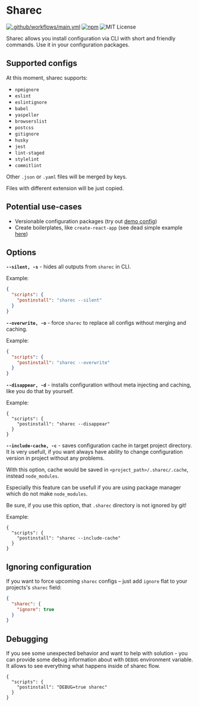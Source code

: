 # Sharec

[![.github/workflows/main.yml](https://github.com/lamartire/sharec/workflows/.github/workflows/main.yml/badge.svg)](https://github.com/lamartire/sharec/actions)
[![npm](https://img.shields.io/npm/v/sharec)](https://npmjs.com/sharec)
![MIT License](https://camo.githubusercontent.com/4481c7672053be9c676fbc983c040ca59fddfa19/68747470733a2f2f696d672e736869656c64732e696f2f6e706d2f6c2f6c6f6775782d70726f636573736f722e737667)

Sharec allows you install configuration via CLI with short and friendly commands.
Use it in your configuration packages.

## Supported configs

At this moment, sharec supports:

- `npmignore`
- `eslint`
- `eslintignore`
- `babel`
- `yaspeller`
- `browserslist`
- `postcss`
- `gitignore`
- `husky`
- `jest`
- `lint-staged`
- `stylelint`
- `commitlint`

Other `.json` or `.yaml` files will be merged by keys.

Files with different extension will be just copied.

## Potential use-cases

- Versionable configuration packages (try out [demo config](https://github.com/lamartire/sharec/tree/master/packages/sharec-demo-config))
- Create boilerplates, like `create-react-app` (see dead simple example [here](https://github.com/lamartire/sharec-react-app))

## Options

**`--silent, -s`** - hides all outputs from `sharec` in CLI.

Example:

```json
{
  "scripts": {
    "postinstall": "sharec --silent"
  }
}
```

**`--overwrite, -o`** - force `sharec` to replace all configs without merging and caching.

Example:

```json
{
  "scripts": {
    "postinstall": "sharec --overwrite"
  }
}
```

**`--disappear, -d`** - installs configuration without meta injecting and caching, like
you do that by yourself.

Example:

```
{
  "scripts": {
    "postinstall": "sharec --disappear"
  }
}
```

**`--include-cache, -c`** - saves configuration cache in target project directory. It is very usefull,
if you want always have ability to change configuration version in project without any problems.

With this option, cache would be saved in `<project_path>/.sharec/.cache`, instead `node_modules`.

Especially this feature can be usefull if you are using package manager which do not make `node_modules`.

Be sure, if you use this option, that `.sharec` directory is not ignored by git!

Example:

```
{
  "scripts": {
    "postinstall": "sharec --include-cache"
  }
}
```

## Ignoring configuration

If you want to force upcoming `sharec` configs – just add `ignore` flat to your projects's `sharec` field:

```json
{
  "sharec": {
    "ignore": true
  }
}
```

## Debugging

If you see some unexpected behavior and want to help with solution - you can provide
some debug information about with `DEBUG` environment variable. It allows to see
everything what happens inside of sharec flow.

```
{
  "scripts": {
    "postinstall": "DEBUG=true sharec"
  }
}
```
